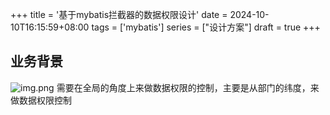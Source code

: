 +++
title = '基于mybatis拦截器的数据权限设计'
date = 2024-10-10T16:15:59+08:00
tags = ['mybatis']
series = ["设计方案"]
draft = true
+++
## 业务背景
![img.png](design/dataScopeConf.png)
需要在全局的角度上来做数据权限的控制，主要是从部门的纬度，来做数据权限控制